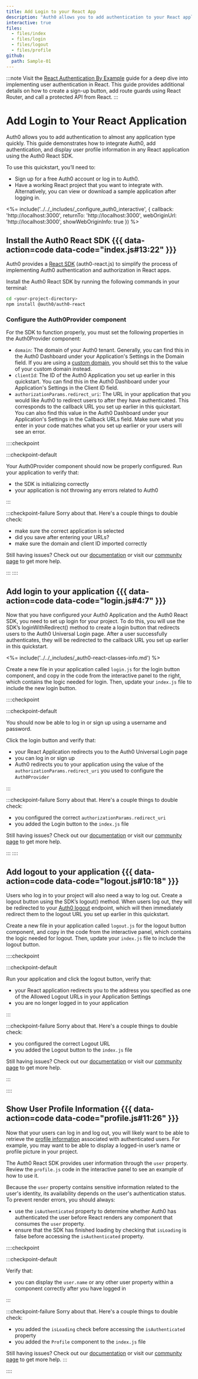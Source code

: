 ```yaml
---
title: Add Login to your React App
description: "Auth0 allows you to add authentication to your React application quickly and to gain access to user profile information. This guide demonstrates how to integrate Auth0 with any new or existing React application using the Auth0 React SDK."
interactive: true
files:
  - files/index
  - files/login
  - files/logout
  - files/profile
github:
  path: Sample-01
---
```


:::note
Visit the <a href="https://developer.auth0.com/resources/guides/spa/react/basic-authentication" target="_blank">React Authentication By Example</a> guide for a deep dive into implementing user authentication in React. This guide provides additional details on how to create a sign-up button, add route guards using React Router, and call a protected API from React.
:::

# Add Login to Your React Application

Auth0 allows you to add authentication to almost any application type quickly. This guide demonstrates how to integrate Auth0, add authentication, and display user profile information in any React application using the Auth0 React SDK.

To use this quickstart, you’ll need to:
- Sign up for a free Auth0 account or log in to Auth0.
- Have a working React project that you want to integrate with. Alternatively, you can view or download a sample application after logging in.

<%= include('../../_includes/_configure_auth0_interactive', { 
  callback: 'http://localhost:3000',
  returnTo: 'http://localhost:3000',
  webOriginUrl: 'http://localhost:3000',
  showWebOriginInfo: true
}) %>

## Install the Auth0 React SDK {{{ data-action=code data-code="index.js#13:22" }}}

Auth0 provides a <a href="https://github.com/auth0/auth0-react" target="_blank">React SDK</a> (auth0-react.js) to simplify the process of implementing Auth0 authentication and authorization in React apps.

Install the Auth0 React SDK by running the following commands in your terminal:

```bash
cd <your-project-directory>
npm install @auth0/auth0-react
```

### Configure the Auth0Provider component

For the SDK to function properly, you must set the following properties in the Auth0Provider component:

- `domain`: The domain of your Auth0 tenant. Generally, you can find this in the Auth0 Dashboard under your Application's Settings in the Domain field. If you are using a <a href="https://auth0.com/docs/custom-domains" target="_blank">custom domain</a>, you should set this to the value of your custom domain instead.
- `clientId`: The ID of the Auth0 Application you set up earlier in this quickstart. You can find this in the Auth0 Dashboard under your Application's Settings in the Client ID field.
- `authorizationParams.redirect_uri`: The URL in your application that you would like Auth0 to redirect users to after they have authenticated. This corresponds to the callback URL you set up earlier in this quickstart. You can also find this value in the Auth0 Dashboard under your Application's Settings in the Callback URLs field. Make sure what you enter in your code matches what you set up earlier or your users will see an error.

::::checkpoint

:::checkpoint-default

Your Auth0Provider component should now be properly configured. Run your application to verify that:
- the SDK is initializing correctly
- your application is not throwing any errors related to Auth0

:::

:::checkpoint-failure
Sorry about that. Here's a couple things to double check:
* make sure the correct application is selected
* did you save after entering your URLs?
* make sure the domain and client ID imported correctly

Still having issues? Check out our <a href="https://auth0.com/docs" target="_blank">documentation</a> or visit our <a href="https://community.auth0.com" target="_blank">community page</a> to get more help.

:::
::::

## Add login to your application {{{ data-action=code data-code="login.js#4:7" }}}

Now that you have configured your Auth0 Application and the Auth0 React SDK, you need to set up login for your project. To do this, you will use the SDK’s loginWithRedirect() method to create a login button that redirects users to the Auth0 Universal Login page. After a user successfully authenticates, they will be redirected to the callback URL you set up earlier in this quickstart.

<%= include('../../_includes/_auth0-react-classes-info.md') %>

Create a new file in your application called `login.js` for the login button component, and copy in the code from the interactive panel to the right, which contains the logic needed for login. Then, update your `index.js` file to include the new login button.

::::checkpoint

:::checkpoint-default

You should now be able to log in or sign up using a username and password.

Click the login button and verify that:
* your React Application redirects you to the Auth0 Universal Login page
* you can log in or sign up
* Auth0 redirects you to your application using the value of the `authorizationParams.redirect_uri` you used to configure the `Auth0Provider`

:::

:::checkpoint-failure
Sorry about that. Here's a couple things to double check:
* you configured the correct `authorizationParams.redirect_uri`
* you added the Login button to the `index.js` file

Still having issues? Check out our <a href="https://auth0.com/docs" target="_blank">documentation</a> or visit our <a href="https://community.auth0.com" target="_blank">community page</a> to get more help.

:::
::::

## Add logout to your application {{{ data-action=code data-code="logout.js#10:18" }}}

Users who log in to your project will also need a way to log out. Create a logout button using the SDK’s logout() method. When users log out, they will be redirected to your <a href="https://auth0.com/docs/api/authentication?javascript#logout" target="_blank">Auth0 logout</a> endpoint, which will then immediately redirect them to the logout URL you set up earlier in this quickstart.

Create a new file in your application called `logout.js` for the logout button component, and copy in the code from the interactive panel, which contains the logic needed for logout. Then, update your `index.js` file to include the logout button.

::::checkpoint

:::checkpoint-default

Run your application and click the logout button, verify that:
* your React application redirects you to the address you specified as one of the Allowed Logout URLs in your Application Settings
* you are no longer logged in to your application

:::

:::checkpoint-failure
Sorry about that. Here's a couple things to double check:
* you configured the correct Logout URL
* you added the Logout button to the `index.js` file 

Still having issues? Check out our <a href="https://auth0.com/docs" target="_blank">documentation</a> or visit our <a href="https://community.auth0.com" target="_blank">community page</a> to get more help.

:::

::::

## Show User Profile Information {{{ data-action=code data-code="profile.js#11:26" }}}

Now that your users can log in and log out, you will likely want to be able to retrieve the <a href="https://auth0.com/docs/users/concepts/overview-user-profile" target="_blank">profile information</a> associated with authenticated users. For example, you may want to be able to display a logged-in user’s name or profile picture in your project.

The Auth0 React SDK provides user information through the `user` property. Review the `profile.js` code in the interactive panel to see an example of how to use it.

Because the `user` property contains sensitive information related to the user's identity, its availability depends on the user's authentication status. To prevent render errors, you should always:
- use the `isAuthenticated` property to determine whether Auth0 has authenticated the user before React renders any component that consumes the `user` property.
- ensure that the SDK has finished loading by checking that `isLoading` is false before accessing the `isAuthenticated` property.

::::checkpoint

:::checkpoint-default

Verify that:
* you can display the `user.name` or any other user property within a component correctly after you have logged in

:::

:::checkpoint-failure
Sorry about that. Here's a couple things to double check:
* you added the `isLoading` check before accessing the `isAuthenticated` property
* you added the `Profile` component to the `index.js` file 

Still having issues? Check out our <a href="https://auth0.com/docs" target="_blank">documentation</a> or visit our <a href="https://community.auth0.com" target="_blank">community page</a> to get more help.
:::

::::
